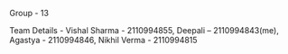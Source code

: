 Group - 13

Team Details - Vishal Sharma - 2110994855, Deepali – 2110994843(me), Agastya - 2110994846, Nikhil Verma - 2110994815                                                 
